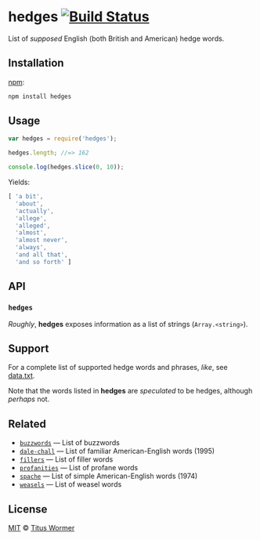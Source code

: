 # hedges [![Build Status][travis-badge]][travis]

List of _supposed_ English (both British and American) hedge words.

## Installation

[npm][]:

```bash
npm install hedges
```

## Usage

```js
var hedges = require('hedges');

hedges.length; //=> 162

console.log(hedges.slice(0, 10));
```

Yields:

```js
[ 'a bit',
  'about',
  'actually',
  'allege',
  'alleged',
  'almost',
  'almost never',
  'always',
  'and all that',
  'and so forth' ]
```

## API

### `hedges`

_Roughly_, **hedges** exposes information as a list of strings
(`Array.<string>`).

## Support

For a complete list of supported hedge words and phrases, _like_, see
[data.txt][data].

Note that the words listed in **hedges** are _speculated_ to be hedges,
although _perhaps_ not.

## Related

*   [`buzzwords`](https://github.com/wooorm/buzzwords)
    — List of buzzwords
*   [`dale-chall`](https://github.com/wooorm/dale-chall)
    — List of familiar American-English words (1995)
*   [`fillers`](https://github.com/wooorm/fillers)
    — List of filler words
*   [`profanities`](https://github.com/wooorm/profanities)
    — List of profane words
*   [`spache`](https://github.com/wooorm/spache)
    — List of simple American-English words (1974)
*   [`weasels`](https://github.com/wooorm/weasels)
    — List of weasel words

## License

[MIT][license] © [Titus Wormer][author]

<!-- Definitions -->

[travis-badge]: https://img.shields.io/travis/wooorm/hedges.svg

[travis]: https://travis-ci.org/wooorm/hedges

[npm]: https://docs.npmjs.com/cli/install

[license]: LICENSE

[author]: http://wooorm.com

[data]: data.txt

